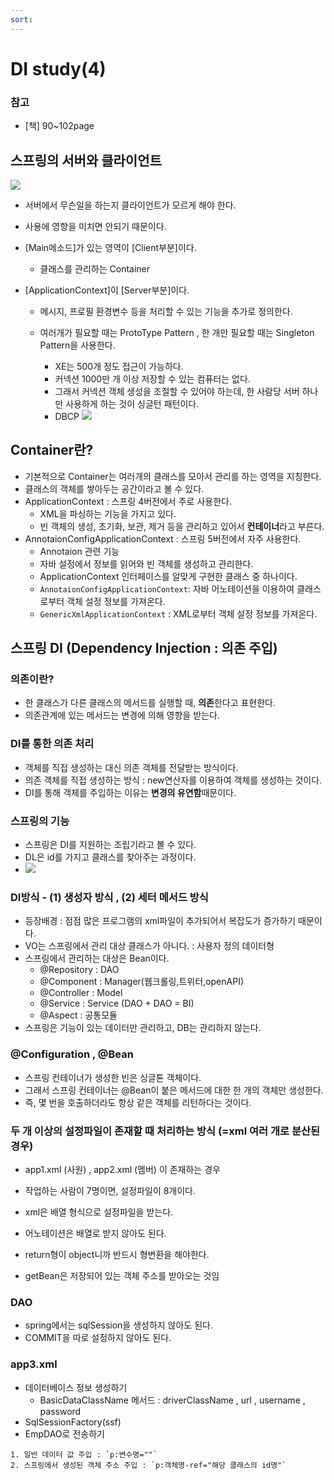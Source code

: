 ```yaml
---
sort:
---
```


# DI study(4)

### 참고
- [책] 90~102page

## 스프링의 서버와 클라이언트
![](https://img1.daumcdn.net/thumb/R800x0/?scode=mtistory2&fname=https%3A%2F%2Ft1.daumcdn.net%2Fcfile%2Ftistory%2F247D803A5834FC2C35)

- 서버에서 무슨일을 하는지 클라이언트가 모르게 해야 한다. 
- 사용에 영향을 미치면 안되기 때문이다.

- [Main메소드]가 있는 영역이 [Client부분]이다. 
  - 클래스를 관리하는 Container
 
- [ApplicationContext]이 [Server부분]이다.
  - 메시지, 프로필 환경변수 등을 처리할 수 있는 기능을 추가로 정의한다.

  - 여러개가 필요할 때는 ProtoType Pattern , 한 개만 필요할 때는 Singleton Pattern을 사용한다.
    - XE는 500개 정도 접근이 가능하다.
    - 커넥션 1000만 개 이상 저장할 수 있는 컴퓨터는 없다. 
    - 그래서 커넥션 객체 생성을 조절할 수 있어야 하는데, 한 사람당 서버 하나만 사용하게 하는 것이 싱글턴 패턴이다. 
    - DBCP 
    ![](https://t1.daumcdn.net/cfile/tistory/21373937580AEF9B37)
  
## Container란?
- 기본적으로 Container는 여러개의 클래스를 모아서 관리를 하는 영역을 지칭한다.
- 클래스의 객체를 쌓아두는 공간이라고 볼 수 있다. 
- ApplicationContext : 스프링 4버전에서 주로 사용한다.
  - XML을 파싱하는 기능을 가지고 있다.
  - 빈 객체의 생성, 초기화, 보관, 제거 등을 관리하고 있어서 **컨테이너**라고 부른다.
- AnnotaionConfigApplicationContext : 스프링 5버전에서 자주 사용한다.
  - Annotaion 관련 기능
  - 자바 설정에서 정보를 읽어와 빈 객체를 생성하고 관리한다.
  - ApplicationContext 인터페이스를 알맞게 구현한 클래스 중 하나이다.
  - `ÀnnotaionConfigApplicationContext`: 자바 어노테이션을 이용하여 클래스로부터 객체 설정 정보를 가져온다.
  - `GenericXmlApplicationContext` : XML로부터 객체 설정 정보를 가져온다.

## 스프링 DI (Dependency Injection : 의존 주입)

### 의존이란?
- 한 클래스가 다른 클래스의 메서드를 실행할 때, **의존**한다고 표현한다.
- 의존관계에 있는 메서드는 변경에 의해 영향을 받는다. 


### DI를 통한 의존 처리
- 객체를 직접 생성하는 대신 의존 객체를 전달받는 방식이다.
- 의존 객체를 직접 생성하는 방식 : new연산자를 이용하여 객체를 생성하는 것이다. 
- DI를 통해 객체를 주입하는 이유는 **변경의 유연함**때문이다.


### 스프링의 기능
- 스프링은 DI를 지원하는 조립기라고 볼 수 있다. 
- DL은 id를 가지고 클래스를 찾아주는 과정이다.
- ![](https://lh3.googleusercontent.com/proxy/cV-ZFatg64RArNwXlCLFFZf1pQb4PZFN8PCF6OwUWQV7Mg3S2SeLyfKM9G19fWXjN4h9gDWMXvZly64Eq7jQb82QQsnzMjg6nfQzd0mBNzyfPurPJzrbHlcCnKYMrweaiC2mK2ixXNxjQE9nuEPHP2i5oU3p7WuKBWL7YLkwTVHzM334LY73vJI3Y6b51YPqu9fd9JrEExl_R2hD_gKV8Q44A2yFmFKGTr0wRU_sFXD3h83PJPNXVMU1bfO4hm1VVQIwzTKTRQG_ymajHvBuVOd0kSSFFb9HNQ)


### DI방식 - (1) 생성자 방식 , (2) 세터 메서드 방식
- 등장배경 : 점점 많은 프로그램의 xml파일이 추가되어서 복잡도가 증가하기 때문이다.
- VO는 스프링에서 관리 대상 클래스가 아니다. : 사용자 정의 데이터형
- 스프링에서 관리하는 대상은 Bean이다.
  - @Repository : DAO
  - @Component : Manager(웹크롤링,트위터,openAPI)
  - @Controller : Model
  - @Service : Service (DAO + DAO = BI)
  - @Aspect : 공통모듈
- 스프링은 기능이 있는 데이터만 관리하고, DB는 관리하지 않는다.


### @Configuration , @Bean
- 스프링 컨테이너가 생성한 빈은 싱글톤 객체이다. 
- 그래서 스프링 컨테이너는 @Bean이 붙은 메서드에 대한 한 개의 객체만 생성한다. 
- 즉, 몇 번을 호출하더라도 항상 같은 객체를 리턴하다는 것이다. 

### 두 개 이상의 설정파일이 존재할 때 처리하는 방식 (=xml 여러 개로 분산된 경우)
- app1.xml (사원) , app2.xml (멤버) 이 존재하는 경우
- 작업하는 사람이 7명이면, 설정파일이 8개이다.

- xml은 배열 형식으로 설정파일을 받는다.
- 어노테이션은 배열로 받지 않아도 된다.



- return형이 object니까 반드시 형변환을 해야한다.
- getBean은 저장되어 있는 객체 주소를 받아오는 것임






### DAO
- spring에서는 sqlSession을 생성하지 않아도 된다.
- COMMIT을 따로 설정하지 않아도 된다. 

### app3.xml
- 데이터베이스 정보 생성하기
  - BasicDataClassName 메서드 : driverClassName , url , username , password
- SqlSessionFactory(ssf)
- EmpDAO로 전송하기

```tip
1. 일반 데이터 값 주입 : `p:변수명=""`
2. 스프링에서 생성된 객체 주소 주입 : `p:객체명-ref="해당 클래스의 id명"`
```


